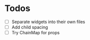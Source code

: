 # Todos

- [ ] Separate widgets into their own files
- [ ] Add child spacing
- [ ] Try ChainMap for props
